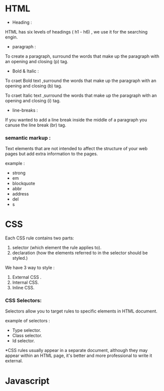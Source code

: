 # HTML

- Heading :

HTML has six levels of headings ( h1 - h6) , we use it for the searching engin.

- paragraph :

To create a paragraph, surround the words that make up the paragraph with an opening and closing (p) tag.

- Bold & Italic :

To craet Bold text ,surround the words that make up the paragraph with an opening and closing (b) tag.

To craet Italic text ,surround the words that make up the paragraph with an opening and closing (i) tag.

- line-breaks :

If you wanted to add a line break inside the middle of a paragraph you canuse the line break (br) tag.


### semantic markup :

Text elements that are not intended to affect the structure of your web pages but add extra information to the pages.

example :

* strong
* em
* blockquote
* abbr
* address
* del
* s



# CSS

 Each CSS rule contains two parts: 

 1. selector (which element the rule applies to).
 2. declaration (how the elements referred to in the selector should be styled.)


 We have 3 way to style :

 1. External CSS .
 2. Internal CSS.
 3. Inline CSS.


 ### CSS Selectors:

 Selectors allow you to target rules to specific elements in HTML document.

 example of selectors :

 - Type selector.
 - Class selector.
 - Id selector.

 *CSS rules usually appear in a separate document, although they may appear within an HTML page, it's better and more professional to write it external.


 # Javascript

 